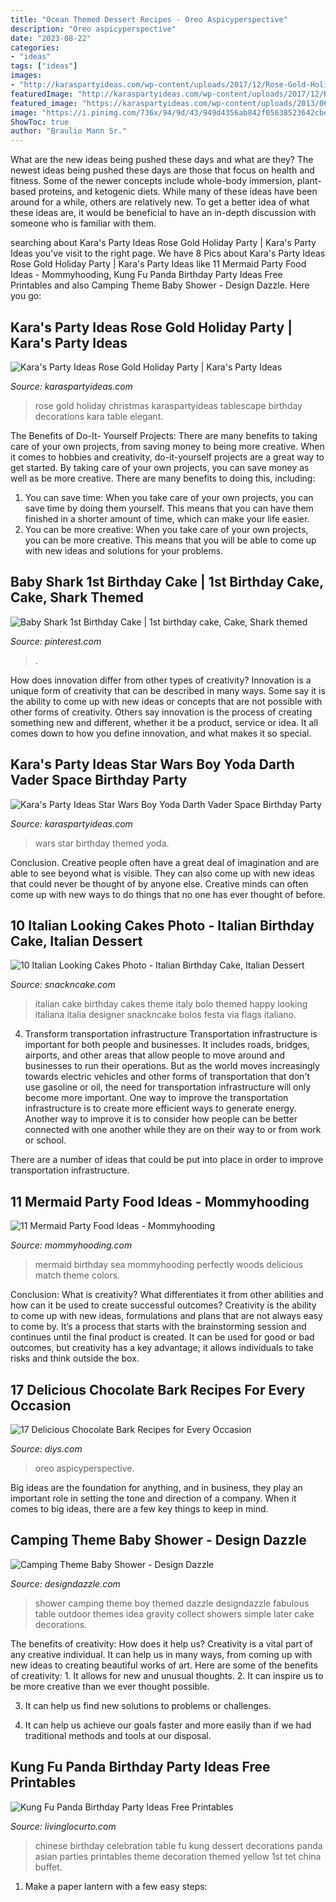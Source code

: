 ```yaml
---
title: "Ocean Themed Dessert Recipes - Oreo Aspicyperspective"
description: "Oreo aspicyperspective"
date: "2023-08-22"
categories:
- "ideas"
tags: ["ideas"]
images:
- "http://karaspartyideas.com/wp-content/uploads/2017/12/Rose-Gold-Holiday-Party-via-Karas-Party-Ideas-KarasPartyIdeas.com14.jpeg"
featuredImage: "http://karaspartyideas.com/wp-content/uploads/2017/12/Rose-Gold-Holiday-Party-via-Karas-Party-Ideas-KarasPartyIdeas.com14.jpeg"
featured_image: "https://karaspartyideas.com/wp-content/uploads/2013/06/398283_410120015678725_1908081287_n_600x919.jpg"
image: "https://i.pinimg.com/736x/94/9d/43/949d4356ab842f05638523642cbea7ee.jpg"
ShowToc: true
author: "Braulio Mann Sr."
---
```



What are the new ideas being pushed these days and what are they?
The newest ideas being pushed these days are those that focus on health and fitness. Some of the newer concepts include whole-body immersion, plant-based proteins, and ketogenic diets. While many of these ideas have been around for a while, others are relatively new. To get a better idea of what these ideas are, it would be beneficial to have an in-depth discussion with someone who is familiar with them.

	

		
searching about Kara&#039;s Party Ideas Rose Gold Holiday Party | Kara&#039;s Party Ideas you've visit to the right page. We have 8 Pics about Kara&#039;s Party Ideas Rose Gold Holiday Party | Kara&#039;s Party Ideas like 11 Mermaid Party Food Ideas - Mommyhooding, Kung Fu Panda Birthday Party Ideas Free Printables and also Camping Theme Baby Shower - Design Dazzle. Here you go:
		
    
## Kara&#039;s Party Ideas Rose Gold Holiday Party | Kara&#039;s Party Ideas

<img loading=lazy src="http://karaspartyideas.com/wp-content/uploads/2017/12/Rose-Gold-Holiday-Party-via-Karas-Party-Ideas-KarasPartyIdeas.com14.jpeg" onerror="this.onerror=null;this.src='https://tse4.mm.bing.net/th?id=OIP._KPGa3_E5LCT56zeqedGkwHaLH&amp;pid=15.1';" alt="Kara&#039;s Party Ideas Rose Gold Holiday Party | Kara&#039;s Party Ideas">

_Source: karaspartyideas.com_

>rose gold holiday christmas karaspartyideas tablescape birthday decorations kara table elegant. 

	

The Benefits of Do-It- Yourself Projects: There are many benefits to taking care of your own projects, from saving money to being more creative.
When it comes to hobbies and creativity, do-it-yourself projects are a great way to get started. By taking care of your own projects, you can save money as well as be more creative. There are many benefits to doing this, including: 
1. You can save time: When you take care of your own projects, you can save time by doing them yourself. This means that you can have them finished in a shorter amount of time, which can make your life easier. 
2. You can be more creative: When you take care of your own projects, you can be more creative. This means that you will be able to come up with new ideas and solutions for your problems. 

    
## Baby Shark 1st Birthday Cake | 1st Birthday Cake, Cake, Shark Themed

<img loading=lazy src="https://i.pinimg.com/736x/94/9d/43/949d4356ab842f05638523642cbea7ee.jpg" onerror="this.onerror=null;this.src='https://tse3.mm.bing.net/th?id=OIP.bu6QTNVVx9CRWDD3PUGwoQHaJ3&amp;pid=15.1';" alt="Baby Shark 1st Birthday Cake | 1st birthday cake, Cake, Shark themed">

_Source: pinterest.com_

>. 

	

How does innovation differ from other types of creativity?
Innovation is a unique form of creativity that can be described in many ways. Some say it is the ability to come up with new ideas or concepts that are not possible with other forms of creativity. Others say innovation is the process of creating something new and different, whether it be a product, service or idea. It all comes down to how you define innovation, and what makes it so special.

    
## Kara&#039;s Party Ideas Star Wars Boy Yoda Darth Vader Space Birthday Party

<img loading=lazy src="https://karaspartyideas.com/wp-content/uploads/2013/06/398283_410120015678725_1908081287_n_600x919.jpg" onerror="this.onerror=null;this.src='https://tse4.mm.bing.net/th?id=OIP.AA7swk___61f4qbCV0fMcwHaLW&amp;pid=15.1';" alt="Kara&#039;s Party Ideas Star Wars Boy Yoda Darth Vader Space Birthday Party">

_Source: karaspartyideas.com_

>wars star birthday themed yoda. 

	

Conclusion.
Creative people often have a great deal of imagination and are able to see beyond what is visible. They can also come up with new ideas that could never be thought of by anyone else. Creative minds can often come up with new ways to do things that no one has ever thought of before.

    
## 10 Italian Looking Cakes Photo - Italian Birthday Cake, Italian Dessert

<img loading=lazy src="https://www.snackncake.com/postpic/2016/05/italian-birthday-cake_683627.jpg" onerror="this.onerror=null;this.src='https://tse1.mm.bing.net/th?id=OIP.XxIBcL7P_mlPOyPKB7kkGwHaJ3&amp;pid=15.1';" alt="10 Italian Looking Cakes Photo - Italian Birthday Cake, Italian Dessert">

_Source: snackncake.com_

>italian cake birthday cakes theme italy bolo themed happy looking italiana italia designer snackncake bolos festa via flags italiano. 

	

4) Transform transportation infrastructure
Transportation infrastructure is important for both people and businesses. It includes roads, bridges, airports, and other areas that allow people to move around and businesses to run their operations. But as the world moves increasingly towards electric vehicles and other forms of transportation that don't use gasoline or oil, the need for transportation infrastructure will only become more important. 
One way to improve the transportation infrastructure is to create more efficient ways to generate energy. Another way to improve it is to consider how people can be better connected with one another while they are on their way to or from work or school. 

There are a number of ideas that could be put into place in order to improve transportation infrastructure.

    
## 11 Mermaid Party Food Ideas - Mommyhooding

<img loading=lazy src="http://www.mommyhooding.com/wp-content/uploads/2018/10/mermaidfood2.jpg" onerror="this.onerror=null;this.src='https://tse2.mm.bing.net/th?id=OIP.YRnkFEAVBCIUU1hAnAELEQHaLH&amp;pid=15.1';" alt="11 Mermaid Party Food Ideas - Mommyhooding">

_Source: mommyhooding.com_

>mermaid birthday sea mommyhooding perfectly woods delicious match theme colors. 

	

Conclusion: What is creativity? What differentiates it from other abilities and how can it be used to create successful outcomes?
Creativity is the ability to come up with new ideas, formulations and plans that are not always easy to come by. It’s a process that starts with the brainstorming session and continues until the final product is created. It can be used for good or bad outcomes, but creativity has a key advantage; it allows individuals to take risks and think outside the box.

    
## 17 Delicious Chocolate Bark Recipes For Every Occasion

<img loading=lazy src="https://cdn.diys.com/wp-content/uploads/2016/06/mint-oreo-chocolate-bark-recipe.jpg" onerror="this.onerror=null;this.src='https://tse2.mm.bing.net/th?id=OIP.6q3tJcNemr8vZMpXKInLIwHaKs&amp;pid=15.1';" alt="17 Delicious Chocolate Bark Recipes for Every Occasion">

_Source: diys.com_

>oreo aspicyperspective. 

	

Big ideas are the foundation for anything, and in business, they play an important role in setting the tone and direction of a company. When it comes to big ideas, there are a few key things to keep in mind. 

    
## Camping Theme Baby Shower - Design Dazzle

<img loading=lazy src="http://www.designdazzle.com/wp-content/uploads/2012/11/2331.jpg" onerror="this.onerror=null;this.src='https://tse4.mm.bing.net/th?id=OIP.Jup--osfISxodHtAbNVfiwAAAA&amp;pid=15.1';" alt="Camping Theme Baby Shower - Design Dazzle">

_Source: designdazzle.com_

>shower camping theme boy themed dazzle designdazzle fabulous table outdoor themes idea gravity collect showers simple later cake decorations. 

	

The benefits of creativity: How does it help us?
Creativity is a vital part of any creative individual. It can help us in many ways, from coming up with new ideas to creating beautiful works of art. Here are some of the benefits of creativity: 1. It allows for new and unusual thoughts.
2. It can inspire us to be more creative than we ever thought possible.

3. It can help us find new solutions to problems or challenges.

4. It can help us achieve our goals faster and more easily than if we had traditional methods and tools at our disposal.

    
## Kung Fu Panda Birthday Party Ideas Free Printables

<img loading=lazy src="http://livinglocurto.com/wp-content/uploads/2011/06/dessert-table.jpg" onerror="this.onerror=null;this.src='https://tse3.mm.bing.net/th?id=OIP.YVSFAwMkO9Po3NmT2HvE1gHaFL&amp;pid=15.1';" alt="Kung Fu Panda Birthday Party Ideas Free Printables">

_Source: livinglocurto.com_

>chinese birthday celebration table fu kung dessert decorations panda asian parties printables theme decoration themed yellow 1st tet china buffet. 

	

1. Make a paper lantern with a few easy steps:

